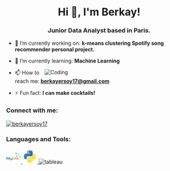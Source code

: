 <h1 align="center">Hi 👋, I'm Berkay!</h1>
<h3 align="center">Junior Data Analyst based in Paris.</h3>

- 🔭 I’m currently working on: **k-means clustering Spotify song recommender personal project.**

- 🌱 I’m currently learning: **Machine Learning**

<img align="right" alt="Coding" width="400" src="https://media.tenor.com/lvLaG5hPCncAAAAC/data-analysis.gif">

- 📫 How to reach me: **berkayersoy17@gmail.com**

- ⚡ Fun fact: **I can make cocktails!**

<h3 align="left">Connect with me:</h3>
<p align="left">
<a href="https://linkedin.com/in/berkayersoy17" target="blank"><img align="center" src="https://raw.githubusercontent.com/rahuldkjain/github-profile-readme-generator/master/src/images/icons/Social/linked-in-alt.svg" alt="berkayersoy17" height="30" width="40" /></a>
</p>

<h3 align="left">Languages and Tools:</h3>
<p align="left"> <a href="https://www.mysql.com/" target="_blank" rel="noreferrer"> 
  <img src="https://raw.githubusercontent.com/devicons/devicon/master/icons/mysql/mysql-original-wordmark.svg" alt="mysql" width="40" height="40"/> </a> <a href="https://www.python.org" target="_blank" rel="noreferrer"> 
  <img src="https://raw.githubusercontent.com/devicons/devicon/master/icons/python/python-original.svg" alt="python" width="40" height="40"/> </a> 
  <img src="https://www.svgviewer.dev/static-svgs/14592/tableau-icon.svg" alt="tableau" width="40" height="40"/> </a> 

  
</p>

